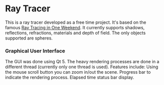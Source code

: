 # Ray Tracer

This is a ray tracer developed as a free time project. It's based on the famous [Ray Tracing in One Weekend][web1]. It currently supports shadows, reflections, refractions, materials and depth of field. The only objects supported are spheres.

### Graphical User Interface

The GUI was done using Qt 5. The heavy rendering processes are done in a different thread (currently only one thread is used). Features include: Using the mouse scroll button you can zoom in/out the scene. Progress bar to indicate the rendering process. Elapsed time status bar display.

[web1]:            https://raytracing.github.io/books/RayTracingInOneWeekend.html
